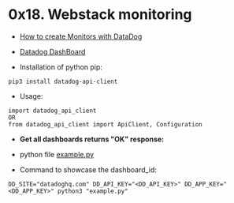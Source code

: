 # 0x18. Webstack monitoring

- [How to create Monitors with DataDog](https://linuxhint.com/creating-monitors-with-datadog/)
- [Datadog DashBoard](https://youtu.be/fR9sd5V6pUE)

- Installation of python pip:
```
pip3 install datadog-api-client
```
- Usage:
```
import datadog_api_client
OR
from datadog_api_client import ApiClient, Configuration
```

- **Get all dashboards returns "OK" response:**
- python file [example.py](https://docs.datadoghq.com/api/latest/dashboards/#get-all-dashboards)

- Command to showcase the dashboard_id:
```
DD_SITE="datadoghq.com" DD_API_KEY="<DD_API_KEY>" DD_APP_KEY="<DD_APP_KEY>" python3 "example.py"
```
